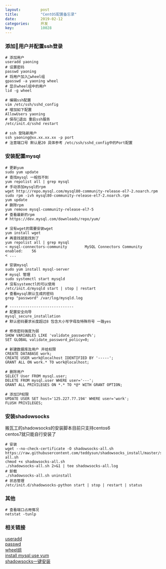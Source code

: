 ```yaml
---
layout: 		post
title:		    "CentOS配置备忘录"
date:			2019-02-12
categories:		开发
key: 			10028
---
```

### 添加用户并配置ssh登录
```shell
# 添加用户
useradd yaoning
# 设置密码
passwd yaoning
# 将用户加入wheel组
gpasswd -a yaoning wheel
# 显示wheel组中的用户
lid -g wheel

# 编辑ssh配置
vim /etc/ssh/sshd_config
# 增加如下配置
AllowUsers yaoning
# 保存退出 重启ssh服务
/etc/init.d/sshd restart

# ssh 登陆新用户
ssh yaoning@xx.xx.xx.xx -p port
# 注意端口号 默认是20 具体参考 /etc/ssh/sshd_config中的Port配置

```
### 安装配置mysql
```shell
# 更新yum
sudo yum update
# 查找mysql 一般找不到
yum repolist all | grep mysql
# 手动添加mysql的rpm
wget http://repo.mysql.com/mysql80-community-release-el7-2.noarch.rpm
sudo rpm -ivh mysql80-community-release-el7-2.noarch.rpm
yum update
# 删除rpm
yum remove mysql-community-release-el7-5
# 查看最新的rpm 
# https://dev.mysql.com/downloads/repo/yum/

# 没有wget的需要安装wget
yum install wget
# 再查找就能找到了
yum repolist all | grep mysql
< mysql-connectors-community        MySQL Connectors Community      enabled:    56
< ...

# 安装mysql
sudo yum install mysql-server
# mysql 管理
sudo systemctl start mysqld
# 没有systemctl的可以使用 
/etc/init.d/mysqld start | stop | restart
# 查看mysql默认生成的密码
grep "password" /var/log/mysqld.log

# -----------------------------
# 配置安全向导
mysql_secure_installation
# 默认密码要求长度超过8 包含大小写字母及特殊符号 一路yes

# 修改密码强度为弱
SHOW VARIABLES LIKE 'validate_password%';
SET GLOBAL validate_password_policy=0;

# 新建数据库及用户 并给权限
CREATE DATABASE work;
CREATE USER work@localhost IDENTIFIED BY '-----';
GRANT ALL ON work.* TO work@localhost;

# 删除用户
SELECT User FROM mysql.user;
DELETE FROM mysql.user WHERE user='---';
GRANT ALL PRIVILEGES ON *.* TO *@* WITH GRANT OPTION;

# 添加IP权限
UPDATE USER SET host='125.227.77.194' WHERE user='work'; 
FLUSH PRIVILEGES;
```

### 安装shadowsocks
搬瓦工的shadowsocks的安装脚本目前只支持centos6  
centos7就只能自行安装了  

```shell
# 安装
wget --no-check-certificate -O shadowsocks-all.sh https://raw.githubusercontent.com/teddysun/shadowsocks_install/master/shadowsocks-all.sh
chmod +x shadowsocks-all.sh
./shadowsocks-all.sh 2>&1 | tee shadowsocks-all.log
# 卸载
./shadowsocks-all.sh uninstall
# 状态管理
/etc/init.d/shadowsocks-python start | stop | restart | status
```

### 其他
```shell
# 查看端口占用情况
netstat -tunlp
```

### 相关链接
[useradd](http://man.linuxde.net/useradd)  
[passwd](http://man.linuxde.net/passwd)  
[wheel组](https://blog.csdn.net/qianghaohao/article/details/49517327)  
[install mysql use yum](https://www.linode.com/docs/databases/mysql/how-to-install-mysql-on-centos-7/)  
[shadowsocks一键安装](https://teddysun.com/486.html)  